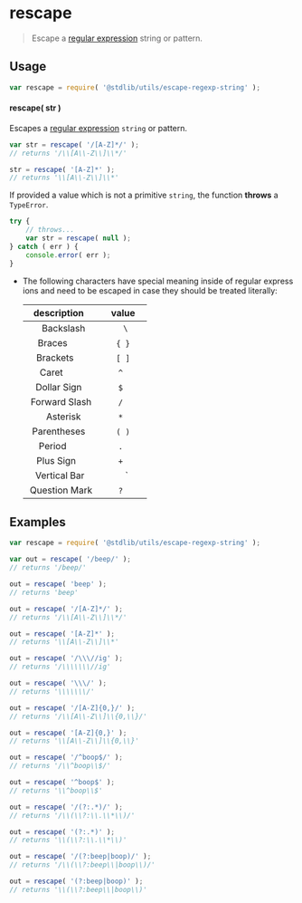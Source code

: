 # rescape

> Escape a [regular expression][regular-expression] string or pattern.


<!-- Section to include introductory text. Make sure to keep an empty line after the intro `section` element and another before the `/section` close. -->

<section class="intro">

</section>

<!-- /.intro -->

<!-- Package usage documentation. -->

<section class="usage">

## Usage

``` javascript
var rescape = require( '@stdlib/utils/escape-regexp-string' );
```

#### rescape( str )

Escapes a [regular expression][regular-expression] `string` or pattern.

``` javascript
var str = rescape( '/[A-Z]*/' );
// returns '/\\[A\\-Z\\]\\*/'

str = rescape( '[A-Z]*' );
// returns '\\[A\\-Z\\]\\*'
```

If provided a value which is not a primitive `string`, the function __throws__ a `TypeError`.

``` javascript
try {
    // throws...
    var str = rescape( null );
} catch ( err ) {
    console.error( err );
}
```

</section>

<!-- /.usage -->

<!-- Package usage notes. Make sure to keep an empty line after the `section` element and another before the `/section` close. -->

<section class="notes">

* The following characters have special meaning inside of regular expressions and need to be escaped in case they should be treated literally:

  | description     | value   |
  |:---------------:|:-------:|
  | Backslash       | `\`     |
  | Braces          | `{ }`   |
  | Brackets        | `[ ]`   |
  | Caret           | `^`     |
  | Dollar Sign     | `$`     |
  | Forward Slash   | `/`     |
  | Asterisk        | `*`     |
  | Parentheses     | `( )`   |
  | Period          | `.`     |
  | Plus Sign       | `+`     |
  | Vertical Bar    | `|`     |
  | Question Mark   | `?`     |

</section>

<!-- /.notes -->

<!-- Package usage examples. -->

<section class="examples">

## Examples

``` javascript
var rescape = require( '@stdlib/utils/escape-regexp-string' );

var out = rescape( '/beep/' );
// returns '/beep/'

out = rescape( 'beep' );
// returns 'beep'

out = rescape( '/[A-Z]*/' );
// returns '/\\[A\\-Z\\]\\*/'

out = rescape( '[A-Z]*' );
// returns '\\[A\\-Z\\]\\*'

out = rescape( '/\\\//ig' );
// returns '/\\\\\\\//ig'

out = rescape( '\\\/' );
// returns '\\\\\\\/'

out = rescape( '/[A-Z]{0,}/' );
// returns '/\\[A\\-Z\\]\\{0,\\}/'

out = rescape( '[A-Z]{0,}' );
// returns '\\[A\\-Z\\]\\{0,\\}'

out = rescape( '/^boop$/' );
// returns '/\\^boop\\$/'

out = rescape( '^boop$' );
// returns '\\^boop\\$'

out = rescape( '/(?:.*)/' );
// returns '/\\(\\?:\\.\\*\\)/'

out = rescape( '(?:.*)' );
// returns '\\(\\?:\\.\\*\\)'

out = rescape( '/(?:beep|boop)/' );
// returns '/\\(\\?:beep\\|boop\\)/'

out = rescape( '(?:beep|boop)' );
// returns '\\(\\?:beep\\|boop\\)'
```

</section>

<!-- /.examples -->

<!-- Section to include cited references. If references are included, add a horizontal rule *before* the section. Make sure to keep an empty line after the `section` element and another before the `/section` close. -->

<section class="references">

</section>

<!-- /.references -->

<!-- Section for all links. Make sure to keep an empty line after the `section` element and another before the `/section` close. -->

<section class="links">

[regular-expression]: https://developer.mozilla.org/en-US/docs/Web/JavaScript/Guide/Regular_Expressions

</section>

<!-- /.links -->
